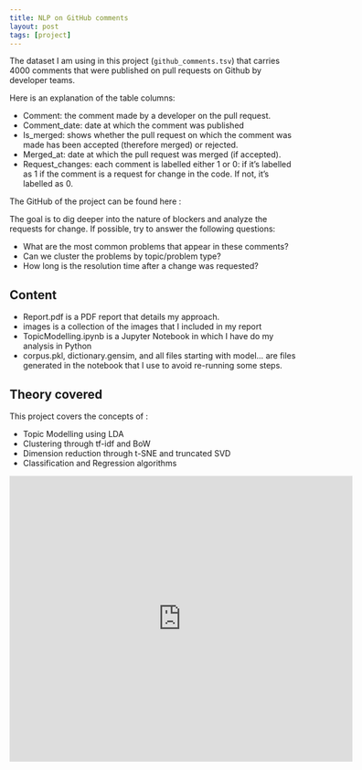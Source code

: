 ```yaml
---
title: NLP on GitHub comments
layout: post
tags: [project]
---
```


The dataset I am using in this project (`github_comments.tsv`) that carries 4000 comments that were published on pull requests on Github by developer teams.

Here is an explanation of the table columns:
- Comment: the comment made by a developer on the pull request.
- Comment_date: date at which the comment was published
- Is_merged: shows whether the pull request on which the comment was made has been accepted (therefore merged) or rejected.
- Merged_at: date at which the pull request was merged (if accepted).
- Request_changes: each comment is labelled either 1 or 0: if it’s labelled as 1 if the comment is a request for change in the code. If not, it’s labelled as 0.

The GitHub of the project can be found here :

<div class="github-card" data-github="maelfabien/Analyze-Github-Pull-Requests" data-width="100%" data-height="" data-theme="default"></div>
<script src="//cdn.jsdelivr.net/github-cards/latest/widget.js"></script>

The goal is to dig deeper into the nature of blockers and analyze the requests for change. If possible, try to answer the following questions:
- What are the most common problems that appear in these comments?
- Can we cluster the problems by topic/problem type?
- How long is the resolution time after a change was requested?

## Content
- Report.pdf is a PDF report that details my approach.
- images is a collection of the images that I included in my report
- TopicModelling.ipynb is a Jupyter Notebook in which I have do my analysis in Python
- corpus.pkl, dictionary.gensim, and all files starting with model… are files generated in the notebook that I use to avoid re-running some steps.

## Theory covered
This project covers the concepts of :
- Topic Modelling using LDA
- Clustering through tf-idf and BoW 
- Dimension reduction through t-SNE and truncated SVD
- Classification and Regression algorithms

<embed src="https://maelfabien.github.io/assets/images/Report.pdf" type="application/pdf" width="600px" height="500px" />
